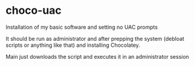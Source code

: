 # choco-uac
Installation of my basic software and setting no UAC prompts

It should be run as administrator and after prepping the system (debloat scripts or anything like that) and installing Chocolatey.

Main just downloads the script and executes it in an administrator session
